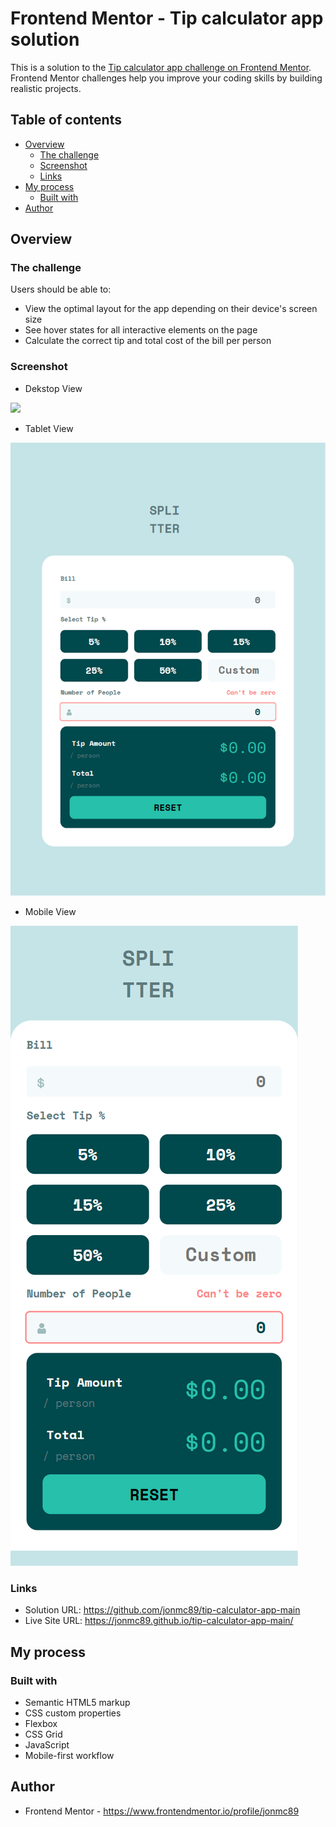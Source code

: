 # Frontend Mentor - Tip calculator app solution

This is a solution to the [Tip calculator app challenge on Frontend Mentor](https://www.frontendmentor.io/challenges/tip-calculator-app-ugJNGbJUX). Frontend Mentor challenges help you improve your coding skills by building realistic projects.

## Table of contents

- [Overview](#overview)
  - [The challenge](#the-challenge)
  - [Screenshot](#screenshot)
  - [Links](#links)
- [My process](#my-process)
  - [Built with](#built-with)
- [Author](#author)

## Overview

### The challenge

Users should be able to:

- View the optimal layout for the app depending on their device's screen size
- See hover states for all interactive elements on the page
- Calculate the correct tip and total cost of the bill per person

### Screenshot

- Dekstop View

![](./images/Desktop%20View.png.jpg)

- Tablet View

![](./images/Tablet%20View.png)

- Mobile View

![](./images/Mobile%20View.png)

### Links

- Solution URL: https://github.com/jonmc89/tip-calculator-app-main
- Live Site URL: https://jonmc89.github.io/tip-calculator-app-main/

## My process

### Built with

- Semantic HTML5 markup
- CSS custom properties
- Flexbox
- CSS Grid
- JavaScript
- Mobile-first workflow

## Author

- Frontend Mentor - https://www.frontendmentor.io/profile/jonmc89
